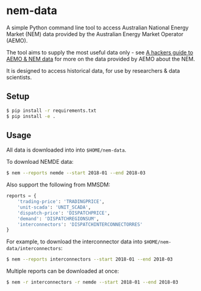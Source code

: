 # nem-data

A simple Python command line tool to access Australian National Energy Market (NEM) data provided by the Australian Energy Market Operator (AEMO).

The tool aims to supply the most useful data only - see [A hackers guide to AEMO & NEM data](https://adgefficiency.com/hackers-aemo/) for more on the data provided by AEMO about the NEM.

It is designed to access historical data, for use by researchers & data scientists.

## Setup

```bash
$ pip install -r requirements.txt
$ pip install -e .
```

## Usage

All data is downloaded into into `$HOME/nem-data`.

To download NEMDE data:

```bash
$ nem --reports nemde --start 2018-01 --end 2018-03
```

Also support the following from MMSDM:

```python
reports = {
    'trading-price': 'TRADINGPRICE',
    'unit-scada': 'UNIT_SCADA',
    'dispatch-price': 'DISPATCHPRICE',
    'demand': 'DISPATCHREGIONSUM',
    'interconnectors': 'DISPATCHINTERCONNECTORRES'
}
```

For example, to download the interconnector data into `$HOME/nem-data/interconnectors`:

```bash
$ nem --reports interconnectors --start 2018-01 --end 2018-03
```

Multiple reports can be downloaded at once:

```bash
$ nem -r interconnectors -r nemde --start 2018-01 --end 2018-03
```
